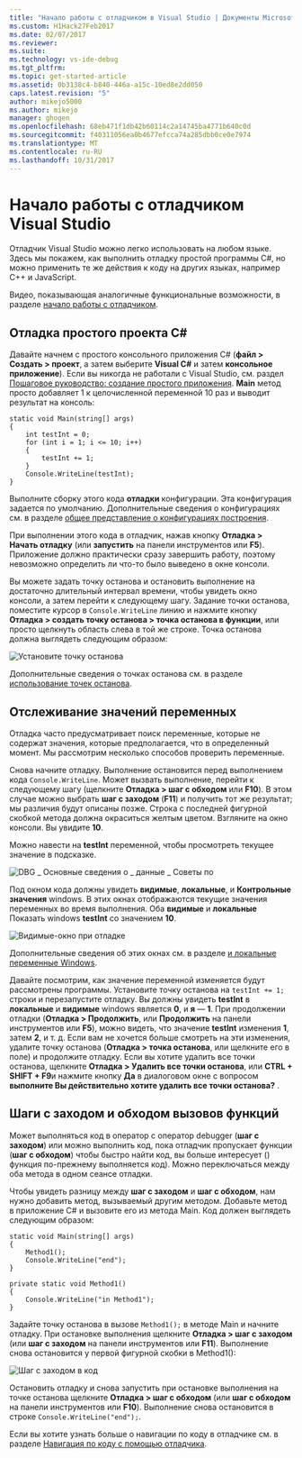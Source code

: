 ```yaml
---
title: "Начало работы с отладчиком в Visual Studio | Документы Microsoft"
ms.custom: H1Hack27Feb2017
ms.date: 02/07/2017
ms.reviewer: 
ms.suite: 
ms.technology: vs-ide-debug
ms.tgt_pltfrm: 
ms.topic: get-started-article
ms.assetid: 0b3138c4-b840-446a-a15c-10ed8e2dd050
caps.latest.revision: "5"
author: mikejo5000
ms.author: mikejo
manager: ghogen
ms.openlocfilehash: 68eb471f1db42b60114c2a14745ba4771b640c0d
ms.sourcegitcommit: f40311056ea0b4677efcca74a285dbb0ce0e7974
ms.translationtype: MT
ms.contentlocale: ru-RU
ms.lasthandoff: 10/31/2017
---
```

# <a name="get-started-with-the-visual-studio-debugger"></a>Начало работы с отладчиком Visual Studio
Отладчик Visual Studio можно легко использовать на любом языке. Здесь мы покажем, как выполнить отладку простой программы C#, но можно применить те же действия к коду на других языках, например C++ и JavaScript.

Видео, показывающая аналогичные функциональные возможности, в разделе [начало работы с отладчиком](https://www.youtube.com/watch?v=FtGCi5j30YU&list=PLReL099Y5nRfw6VNvzMkv0sabT2crbSpK&index=6).
  
##  <a name="BKMK_Start_debugging_a_VS_project"></a>Отладка простого проекта C#  
 Давайте начнем с простого консольного приложения C# (**файл > Создать > проект**, а затем выберите **Visual C#** и затем **консольное приложение**). Если вы никогда не работали с Visual Studio, см. раздел [Пошаговое руководство: создание простого приложения](../ide/walkthrough-create-a-simple-application-with-visual-csharp-or-visual-basic.md). **Main** метод просто добавляет 1 к целочисленной переменной 10 раз и выводит результат на консоль:  
  
```CSharp  
static void Main(string[] args)  
{  
    int testInt = 0;  
    for (int i = 1; i <= 10; i++)  
    {  
        testInt += 1;  
    }  
    Console.WriteLine(testInt);  
}  
```  
  
 Выполните сборку этого кода **отладки** конфигурации. Эта конфигурация задается по умолчанию. Дополнительные сведения о конфигурациях см. в разделе [общее представление о конфигурациях построения](../ide/understanding-build-configurations.md).  
  
 При выполнении этого кода в отладчик, нажав кнопку **Отладка > Начать отладку** (или **запустить** на панели инструментов или **F5**). Приложение должно практически сразу завершить работу, поэтому невозможно определить ли что-то было выведено в окне консоли.  
  
 Вы можете задать точку останова и остановить выполнение на достаточно длительный интервал времени, чтобы увидеть окно консоли, а затем перейти к следующему шагу. Задание точки останова, поместите курсор в `Console.WriteLine` линию и нажмите кнопку **Отладка > создать точку останова > точка останова в функции**, или просто щелкнуть область слева в той же строке. Точка останова должна выглядеть следующим образом:  
  
 ![Установите точку останова](../debugger/media/getstartedbreakpoint.png "GetStartedBreakpoint")  
  
 Дополнительные сведения о точках останова см. в разделе [использование точек останова](../debugger/using-breakpoints.md).  
  
##  <a name="BKMK_Inspect_Variables"></a>Отслеживание значений переменных  
 Отладка часто предусматривает поиск переменные, которые не содержат значения, которые предполагается, что в определенный момент. Мы рассмотрим несколько способов проверить переменные.  
  
 Снова начните отладку. Выполнение остановится перед выполнением кода `Console.WriteLine`. Может вызвать выполнение, перейти к следующему шагу (щелкните **Отладка > шаг с обходом** или **F10**). В этом случае можно выбрать **шаг с заходом** (**F11**) и получить тот же результат; мы различия будут описаны позже. Строка с последней фигурной скобкой метода должна окраситься желтым цветом. Взгляните на окно консоли. Вы увидите **10**.  
  
 Можно навести на **testInt** переменной, чтобы просмотреть текущее значение в подсказке.  
  
 ![DBG &#95; Основные сведения о &#95; данные &#95; Советы по](../debugger/media/dbg_basics_data_tips.png "DBG_Basics_Data_Tips")  
  
 Под окном кода должны увидеть **видимые**, **локальные**, и **Контрольные значения** windows. В этих окнах отображаются текущие значения переменных во время выполнения. Оба **видимые** и **локальные** Показать windows **testInt** со значением **10**.  
  
 ![Видимые-окно при отладке](../debugger/media/getstartedwindows.png "GetStartedWindows")  
  
 Дополнительные сведения об этих окнах см. в разделе [и локальные переменные Windows](../debugger/autos-and-locals-windows.md).  
  
 Давайте посмотрим, как значение переменной изменяется будут рассмотрены программы. Установите точку останова на `testInt += 1;` строки и перезапустите отладку. Вы должны увидеть **testInt** в **локальные** и **видимые** windows является **0**, и **я** — **1**. При продолжении отладки (**Отладка > Продолжить**, или **Продолжить** на панели инструментов или **F5**), можно видеть, что значение **testInt** изменения **1**, затем **2**, и т. д. Если вам не хочется больше смотреть на эти изменения, удалите точку останова (**Отладка > точка останова**, или щелкните его в поле) и продолжите отладку. Если вы хотите удалить все точки останова, щелкните **Отладка > Удалить все точки останова**, или **CTRL + SHIFT + F9**и нажмите кнопку **Да** в диалоговом окне с вопросом **выполните Вы действительно хотите удалить все точки останова?** .  
  
## <a name="stepping-into-and-over-function-calls"></a>Шаги с заходом и обходом вызовов функций  
 Может выполняться код в оператор с оператор debugger (**шаг с заходом**) или можно выполнить код, пока отладчик пропускает функции (**шаг с обходом**) чтобы быстро найти код, вы больше интересует () функция по-прежнему выполняется код). Можно переключаться между оба метода в одном сеансе отладки.  
  
 Чтобы увидеть разницу между **шаг с заходом** и **шаг с обходом**, нам нужно добавить метод, вызываемый другим методом. Добавьте метод в приложение C# и вызовите его из метода Main. Код должен выглядеть следующим образом:  
  
```CSharp  
static void Main(string[] args)  
{  
    Method1();  
    Console.WriteLine("end");  
}  
  
private static void Method1()  
{  
    Console.WriteLine("in Method1");  
}  
```  
  
 Задайте точку останова в вызове `Method1();` в методе Main и начните отладку. При остановке выполнения щелкните **Отладка > шаг с заходом** (или **шаг с заходом** на панели инструментов или **F11**). Выполнение снова остановится у первой фигурной скобки в Method1():  
  
 ![Шаг с заходом в код](../debugger/media/getstartedstepinto.png "GetStartedStepInto")  
  
 Остановить отладку и снова запустить при остановке выполнения на точке останова щелкните **Отладка > шаг с обходом** (или **шаг с обходом** на панели инструментов или **F10**). Выполнение снова остановится в строке `Console.WriteLine("end");`.  
  
 Если вы хотите узнать больше о навигации по коду в отладчике см. в разделе [Навигация по коду с помощью отладчика](../debugger/navigating-through-code-with-the-debugger.md).